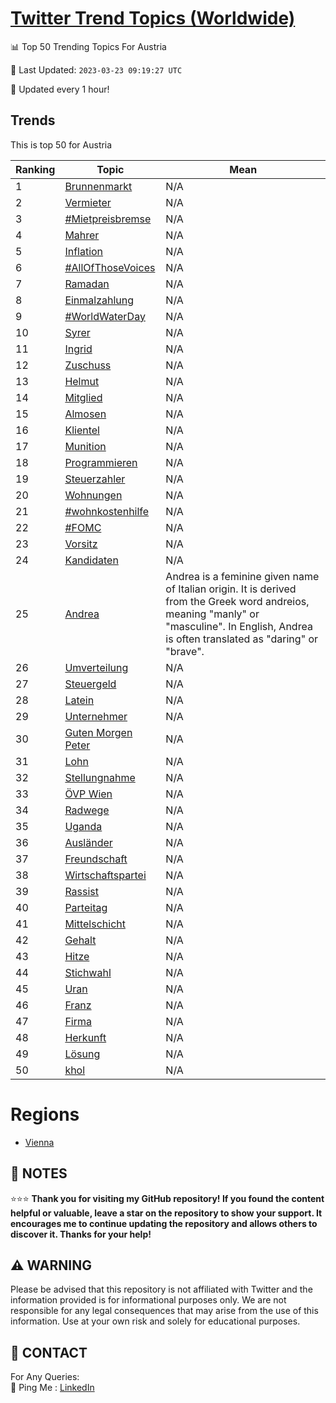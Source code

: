 [Twitter Trend Topics (Worldwide)](https://github.com/ErcinDedeoglu/Twitter-Trend-Topics)
==========


📊 Top 50 Trending Topics For Austria

📆 Last Updated: `2023-03-23 09:19:27 UTC`

🔧 Updated every 1 hour!


## Trends

This is top 50 for Austria

| Ranking | Topic | Mean |
| ------- | ------------ | ------------ |
| 1 | [Brunnenmarkt](http://twitter.com/search?q=Brunnenmarkt) | N/A |
| 2 | [Vermieter](http://twitter.com/search?q=Vermieter) | N/A |
| 3 | [#Mietpreisbremse](http://twitter.com/search?q=%23Mietpreisbremse) | N/A |
| 4 | [Mahrer](http://twitter.com/search?q=Mahrer) | N/A |
| 5 | [Inflation](http://twitter.com/search?q=Inflation) | N/A |
| 6 | [#AllOfThoseVoices](http://twitter.com/search?q=%23AllOfThoseVoices) | N/A |
| 7 | [Ramadan](http://twitter.com/search?q=Ramadan) | N/A |
| 8 | [Einmalzahlung](http://twitter.com/search?q=Einmalzahlung) | N/A |
| 9 | [#WorldWaterDay](http://twitter.com/search?q=%23WorldWaterDay) | N/A |
| 10 | [Syrer](http://twitter.com/search?q=Syrer) | N/A |
| 11 | [Ingrid](http://twitter.com/search?q=Ingrid) | N/A |
| 12 | [Zuschuss](http://twitter.com/search?q=Zuschuss) | N/A |
| 13 | [Helmut](http://twitter.com/search?q=Helmut) | N/A |
| 14 | [Mitglied](http://twitter.com/search?q=Mitglied) | N/A |
| 15 | [Almosen](http://twitter.com/search?q=Almosen) | N/A |
| 16 | [Klientel](http://twitter.com/search?q=Klientel) | N/A |
| 17 | [Munition](http://twitter.com/search?q=Munition) | N/A |
| 18 | [Programmieren](http://twitter.com/search?q=Programmieren) | N/A |
| 19 | [Steuerzahler](http://twitter.com/search?q=Steuerzahler) | N/A |
| 20 | [Wohnungen](http://twitter.com/search?q=Wohnungen) | N/A |
| 21 | [#wohnkostenhilfe](http://twitter.com/search?q=%23wohnkostenhilfe) | N/A |
| 22 | [#FOMC](http://twitter.com/search?q=%23FOMC) | N/A |
| 23 | [Vorsitz](http://twitter.com/search?q=Vorsitz) | N/A |
| 24 | [Kandidaten](http://twitter.com/search?q=Kandidaten) | N/A |
| 25 | [Andrea](http://twitter.com/search?q=Andrea) | Andrea is a feminine given name of Italian origin. It is derived from the Greek word andreios, meaning "manly" or "masculine". In English, Andrea is often translated as "daring" or "brave". |
| 26 | [Umverteilung](http://twitter.com/search?q=Umverteilung) | N/A |
| 27 | [Steuergeld](http://twitter.com/search?q=Steuergeld) | N/A |
| 28 | [Latein](http://twitter.com/search?q=Latein) | N/A |
| 29 | [Unternehmer](http://twitter.com/search?q=Unternehmer) | N/A |
| 30 | [Guten Morgen Peter](http://twitter.com/search?q=Guten+Morgen+Peter) | N/A |
| 31 | [Lohn](http://twitter.com/search?q=Lohn) | N/A |
| 32 | [Stellungnahme](http://twitter.com/search?q=Stellungnahme) | N/A |
| 33 | [ÖVP Wien](http://twitter.com/search?q=%c3%96VP+Wien) | N/A |
| 34 | [Radwege](http://twitter.com/search?q=Radwege) | N/A |
| 35 | [Uganda](http://twitter.com/search?q=Uganda) | N/A |
| 36 | [Ausländer](http://twitter.com/search?q=Ausl%c3%a4nder) | N/A |
| 37 | [Freundschaft](http://twitter.com/search?q=Freundschaft) | N/A |
| 38 | [Wirtschaftspartei](http://twitter.com/search?q=Wirtschaftspartei) | N/A |
| 39 | [Rassist](http://twitter.com/search?q=Rassist) | N/A |
| 40 | [Parteitag](http://twitter.com/search?q=Parteitag) | N/A |
| 41 | [Mittelschicht](http://twitter.com/search?q=Mittelschicht) | N/A |
| 42 | [Gehalt](http://twitter.com/search?q=Gehalt) | N/A |
| 43 | [Hitze](http://twitter.com/search?q=Hitze) | N/A |
| 44 | [Stichwahl](http://twitter.com/search?q=Stichwahl) | N/A |
| 45 | [Uran](http://twitter.com/search?q=Uran) | N/A |
| 46 | [Franz](http://twitter.com/search?q=Franz) | N/A |
| 47 | [Firma](http://twitter.com/search?q=Firma) | N/A |
| 48 | [Herkunft](http://twitter.com/search?q=Herkunft) | N/A |
| 49 | [Lösung](http://twitter.com/search?q=L%c3%b6sung) | N/A |
| 50 | [khol](http://twitter.com/search?q=khol) | N/A |



# Regions

* [Vienna](</Austria/Vienna.md>)



## 📝 NOTES

⭐⭐⭐ **Thank you for visiting my GitHub repository! If you found the content helpful or valuable, leave a star on the repository to show your support. It encourages me to continue updating the repository and allows others to discover it. Thanks for your help!**


## ⚠️ WARNING

Please be advised that this repository is not affiliated with Twitter and the information provided is for informational purposes only. We are not responsible for any legal consequences that may arise from the use of this information. Use at your own risk and solely for educational purposes.


## 📨 CONTACT

 For Any Queries:  
            🏓 Ping Me : [LinkedIn](https://www.linkedin.com/in/ercindedeoglu/)
